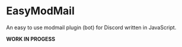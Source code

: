 # EasyModMail
An easy to use modmail plugin (bot) for Discord written in JavaScript.

**WORK IN PROGESS**
